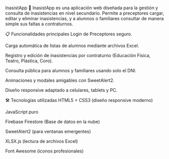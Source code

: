 InasistApp 🚀
InasistApp es una aplicación web diseñada para la gestión y consulta de inasistencias en nivel secundario.
Permite a preceptores cargar, editar y eliminar inasistencias, y a alumnos o familiares consultar de manera simple sus faltas a contraturnos.

📋 Funcionalidades principales
Login de Preceptores seguro.

Carga automática de listas de alumnos mediante archivos Excel.

Registro y edición de inasistencias por contraturno (Educación Física, Teatro, Plástica, Coro).

Consulta pública para alumnos y familiares usando solo el DNI.

Animaciones y modales amigables con SweetAlert2.

Diseño responsive adaptado a celulares, tablets y PC.

🛠️ Tecnologías utilizadas
HTML5 + CSS3 (diseño responsive moderno)

JavaScript puro

Firebase Firestore (Base de datos en la nube)

SweetAlert2 (para ventanas emergentes)

XLSX.js (lectura de archivos Excel)

Font Awesome (iconos profesionales)
